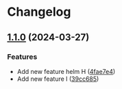 # Changelog

## [1.1.0](https://github.com/michalby24/ts-server-boilerplate-copy/compare/v1.0.5...v1.1.0) (2024-03-27)


### Features

* Add new feature helm H ([4fae7e4](https://github.com/michalby24/ts-server-boilerplate-copy/commit/4fae7e4a0ebe9617274371e7a9e214c5965a2c39))
* Add new feature I ([39cc685](https://github.com/michalby24/ts-server-boilerplate-copy/commit/39cc685c15e2bb3d29ac2c46d27ee1754f492b49))
